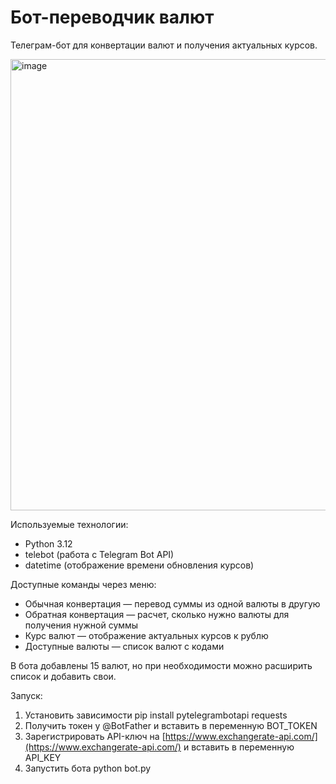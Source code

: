 # Бот-переводчик валют

Телеграм-бот для конвертации валют и получения актуальных курсов.


<img width="657" height="722" alt="image" src="https://github.com/user-attachments/assets/1901dcea-791e-4e28-958a-0a166abb9003" />




Используемые технологии:

* Python 3.12
* telebot (работа с Telegram Bot API)
* datetime (отображение времени обновления курсов)

Доступные команды через меню:

* Обычная конвертация — перевод суммы из одной валюты в другую
* Обратная конвертация — расчет, сколько нужно валюты для получения нужной суммы
* Курс валют — отображение актуальных курсов к рублю
* Доступные валюты — список валют с кодами

В бота добавлены 15 валют, но при необходимости можно расширить список и добавить свои.

Запуск:

1. Установить зависимости
   pip install pytelegrambotapi requests
2. Получить токен у @BotFather и вставить в переменную BOT_TOKEN
3. Зарегистрировать API-ключ на [https://www.exchangerate-api.com/](https://www.exchangerate-api.com/) и вставить в переменную API_KEY
4. Запустить бота
   python bot.py
